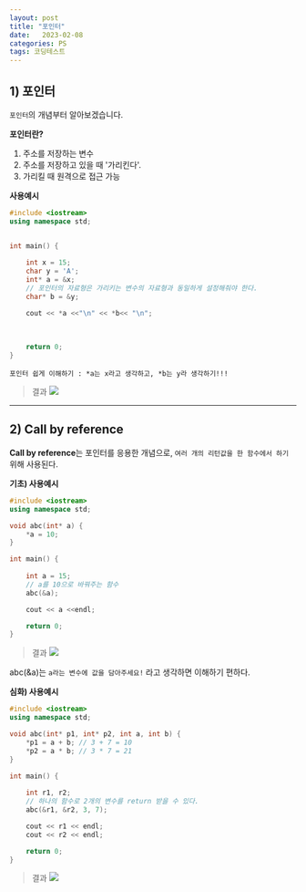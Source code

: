 ```yaml
---
layout: post
title: "포인터"
date:   2023-02-08
categories: PS
tags: 코딩테스트
---
```


## 1) 포인터
`포인터`의 개념부터 알아보겠습니다.

**포인터란?**
1. 주소를 저장하는 변수
2. 주소를 저장하고 있을 때 '가리킨다'.
3. 가리킬 때 원격으로 접근 가능

**사용예시**
```cpp
#include <iostream>
using namespace std;


int main() {
	
	int x = 15;
	char y = 'A';
	int* a = &x;
	// 포인터의 자료형은 가리키는 변수의 자료형과 동일하게 설정해줘야 한다.
	char* b = &y; 

	cout << *a <<"\n" << *b<< "\n";
	
	
	
	return 0;
}
```

`포인터 쉽게 이해하기 : *a는 x라고 생각하고, *b는 y라 생각하기!!!`

>결과
![](https://images.velog.io/images/dev-hoon/post/b96fa8cb-c73e-4dd1-b329-9729be142d5c/image.png)

---
## 2) Call by reference
**Call by reference**는 포인터를 응용한 개념으로, `여러 개의 리턴값을 한 함수에서 하기` 위해 사용된다.

**기초) 사용예시**
```cpp
#include <iostream>
using namespace std;

void abc(int* a) {
	*a = 10;
}

int main() {
	
	int a = 15;
    // a를 10으로 바꿔주는 함수
	abc(&a);

	cout << a <<endl;

	return 0;
}
```
> 결과
![](https://images.velog.io/images/dev-hoon/post/cd7a9da1-131d-4553-927b-53f3cc637dca/image.png)

abc(&a)는 `a라는 변수에 값을 담아주세요!` 라고 생각하면 이해하기 편하다.

**심화) 사용예시**
```cpp
#include <iostream>
using namespace std;

void abc(int* p1, int* p2, int a, int b) {
	*p1 = a + b; // 3 + 7 = 10
	*p2 = a * b; // 3 * 7 = 21
}

int main() {
	
	int r1, r2;
	// 하나의 함수로 2개의 변수를 return 받을 수 있다.
	abc(&r1, &r2, 3, 7);

	cout << r1 << endl;
	cout << r2 << endl;

	return 0;
}
```
>결과
![](https://images.velog.io/images/dev-hoon/post/c59c2cf8-7277-4457-84f8-cc0580577385/image.png)